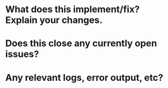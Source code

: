 # What does this implement/fix? Explain your changes.

# Does this close any currently open issues?

# Any relevant logs, error output, etc?

<!-- If it’s long, please paste to https://gist.github.com/ and insert
the link here. -->
